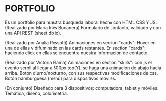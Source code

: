 # PORTFOLIO
Es un portfolio para nuestra búsqueda laboral hecho con HTML CSS Y JS. 
(Realizado por María Inés Bocanera)
Formulario de contacto, validado y con una API REST (sheet db io). 

(Realizado por Analía Rossotti)
Animaciones en section "cards": Hover en una de ellas y difuminado en las cards restantes.
En section "cards": haciendo click en ellas se encuentra nuestra información de contacto.

(Realizado por Victoria Flama)
Animaciones en section "skills": con js el evento scroll al llegar a 500px top(Y), se haga una animacion de abajo hacia arriba.
Botón diurno/nocturno, con sus respectivas modificaciones de css.
Botón hamburguesa (menú) para dispositivos móviles.

(En conjunto)
Diseñado para 3 dispositivos: computadora, tablet y móviles.
Temática, diseño, colorimetria.
